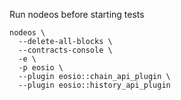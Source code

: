 Run nodeos before starting tests

```
nodeos \
  --delete-all-blocks \
  --contracts-console \
  -e \
  -p eosio \
  --plugin eosio::chain_api_plugin \
  --plugin eosio::history_api_plugin
````